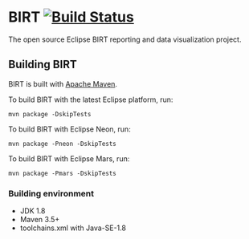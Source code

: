 # BIRT [![Build Status](https://travis-ci.org/eclipse/birt.svg?branch=master)](https://travis-ci.org/eclipse/birt)
The open source Eclipse BIRT reporting and data visualization project. 

## Building BIRT
BIRT is built with [Apache Maven](http://maven.apache.org).

To build BIRT with the latest Eclipse platform, run:

    mvn package -DskipTests 
    
To build BIRT with Eclipse Neon, run:

    mvn package -Pneon -DskipTests

To build BIRT with Eclipse Mars, run:

    mvn package -Pmars -DskipTests
    
### Building environment
* JDK 1.8
* Maven 3.5+
* toolchains.xml with Java-SE-1.8

